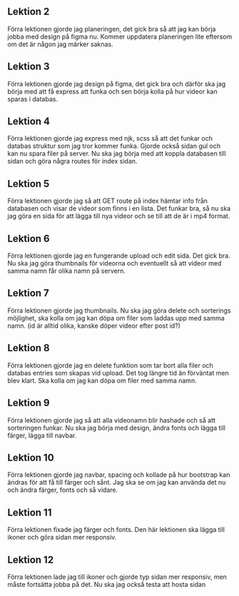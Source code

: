 ## Lektion 2
Förra lektionen gjorde jag planeringen, det gick bra så att jag kan börja jobba med design på figma nu. Kommer uppdatera planeringen lite eftersom om det är någon jag märker saknas.
## Lektion 3
Förra lektionen gjorde jag design på figma, det gick bra och därför ska jag börja med att få express att funka och sen börja kolla på hur videor kan sparas i databas.
## Lektion 4
Förra lektionen gjorde jag express med njk, scss så att det funkar och databas struktur som jag tror kommer funka. Gjorde också sidan gul och kan nu spara filer på server. Nu ska jag börja med att koppla databasen till sidan och göra några routes för index sidan.
## Lektion 5
Förra lektionen gjorde jag så att GET route på index hämtar info från databasen och visar de videor som finns i en lista. Det funkar bra, så nu ska jag göra en sida för att lägga till nya videor och se till att de är i mp4 format.
## Lektion 6
Förra lektionen gjorde jag en fungerande upload och edit sida. Det gick bra. Nu ska jag göra thumbnails för videorna och eventuellt så att videor med samma namn får olika namn på servern.
## Lektion 7
Förra lektionen gjorde jag thumbnails. Nu ska jag göra delete och sorterings möjlighet, ska kolla om jag kan döpa om filer som laddas upp med samma namn. (id är alltid olika, kanske döper videor efter post id?)
## Lektion 8
Förra lektionen gjorde jag en delete funktion som tar bort alla filer och databas entries som skapas vid upload. Det tog längre tid än förväntat men blev klart. Ska kolla om jag kan döpa om filer med samma namn.
## Lektion 9
Förra lektionen gjorde jag så att alla videonamn blir hashade och så att sorteringen funkar. Nu ska jag börja med design, ändra fonts och lägga till färger, lägga till navbar.
## Lektion 10
Förra lektionen gjorde jag navbar, spacing och kollade på hur bootstrap kan ändras för att få till färger och sånt. Jag ska se om jag kan använda det nu och ändra färger, fonts och så vidare.

## Lektion 11
Förra lektionen fixade jag färger och fonts. Den här lektionen ska lägga till ikoner och göra sidan mer responsiv.

## Lektion 12
Förra lektionen lade jag till ikoner och gjorde typ sidan mer responsiv, men måste fortsätta jobba på det. Nu ska jag också testa att hosta sidan